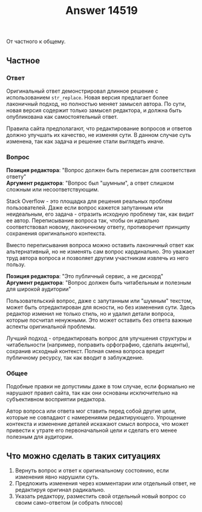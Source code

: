 ﻿---
title: "Answer 14519"
se.owner.user_id: 221771
se.owner.display_name: "Uranus"
se.owner.link: "https://ru.meta.stackoverflow.com/users/221771/uranus"
se.answer_id: 14519
se.question_id: 14518
se.post_type: answer
se.is_accepted: False
---
<p>От частного к общему.</p>
<h2>Частное</h2>
<h3>Ответ</h3>
<p>Оригинальный ответ демонстрировал длинное решение с использованием <code>str_replace</code>. Новая версия предлагает более лаконичный подход, но полностью меняет замысел автора. По сути, новая версия  содержит только замысел редактора, и должна быть опубликована как самостоятельный ответ.</p>
<p>Правила сайта предполагают, что редактирование вопросов и ответов должно улучшать их качество, не изменяя сути. В данном случае суть изменена, так как задача и решение стали выглядеть иначе.</p>
<h3>Вопрос</h3>
<p><strong>Позиция редактора</strong>: &quot;Вопрос должен быть переписан для соответствия ответу&quot;<br />
<strong>Аргумент редактора</strong>: &quot;Вопрос был &quot;шумным&quot;, а ответ слишком сложным или несоответствующим.</p>
<p>Stack Overflow - это площадка для решения реальных проблем пользователей. Даже если вопрос кажется запутанным или неидеальным, его задача - отразить исходную проблему так, как видит ее автор. Переписывание вопроса так, чтобы он идеально соответствовал новому, лаконичному ответу, противоречит принципу сохранения оригинального контекста.</p>
<p>Вместо переписывания вопроса можно оставить лаконичный ответ как альтернативный, но не изменять сам вопрос кардинально. Это уважает труд автора вопроса и позволяет другим участникам извлечь из него пользу.</p>
<p><strong>Позиция редактора</strong>: &quot;Это публичный сервис, а не дискорд&quot;<br />
<strong>Аргумент редактора</strong>: &quot;Вопрос должен быть читабельным и полезным для широкой аудитории&quot;</p>
<p>Пользовательский вопрос, даже с запутанным или &quot;шумным&quot; текстом, может быть отредактирован для ясности, но без изменения сути. Здесь редактор изменил не только стиль, но и удалил детали вопроса, которые посчитал ненужными. Это может оставить без ответа важные аспекты оригинальной проблемы.</p>
<p>Лучший подход - отредактировать вопрос для улучшения структуры и читабельности (например, поправить орфографию, сделать акценты), сохранив исходный контекст. Полная смена вопроса вредит публичному ресурсу, так как вводит в заблуждение.</p>
<h3>Общее</h3>
<p>Подобные правки не допустимы даже в том случае, если формально не нарушают правил сайта, так как они основаны исключительно на субъективном восприятии редактора.</p>
<p>Автор вопроса или ответа мог ставить перед собой другие цели, которые не совпадают с намерениями редактирующего. Упрощение контекста и изменение деталей искажают смысл вопроса, что может привести к утрате его первоначальной цели и сделать его менее полезным для аудитории.</p>
<h2>Что можно сделать в таких ситуациях</h2>
<ol>
<li>Вернуть вопрос и ответ к оригинальному состоянию, если изменения явно нарушили суть.</li>
<li>Предложить изменения через комментарии или отдельный ответ, не редактируя оригинал радикально.</li>
<li>Указать редактору, разместить свой отдельный новый вопрос со своим само-ответом (и собрать плюсов)</li>
</ol>
